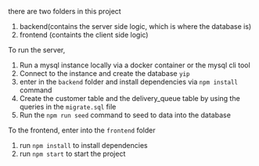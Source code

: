 there are two folders in this project

1. backend(contains the server side logic, which is where the database is)
2. frontend (containts the client side logic)

To run the server,

1. Run a mysql instance locally via a docker container or the mysql cli tool
2. Connect to the instance and create the database `yip`
3.  enter in the `backend` folder and install dependencies via `npm install` command
5. Create the customer table and the delivery_queue table by using the queries in the `migrate.sql` file
6. Run the `npm run seed` command to seed to data into the database

To the frontend, enter into the `frontend` folder
1. run `npm install` to install dependencies
2. run `npm start` to start the project